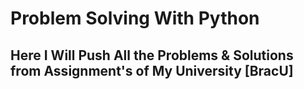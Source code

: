 # Problem Solving With Python
## Here I Will Push All the Problems & Solutions from Assignment's of My University [BracU] 
